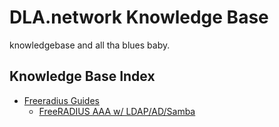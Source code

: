 # DLA.network Knowledge Base
knowledgebase and all tha blues baby. 

## Knowledge Base Index
- [Freeradius Guides](docs/freeradius/)
  - [FreeRADIUS AAA w/ LDAP/AD/Samba](docs/freeradius/freeradius_AAA_w_LDAP_AD_Samba.md)
